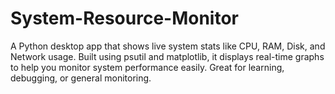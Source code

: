 # System-Resource-Monitor
A Python desktop app that shows live system stats like CPU, RAM, Disk, and Network usage. Built using psutil and matplotlib, it displays real-time graphs to help you monitor system performance easily. Great for learning, debugging, or general monitoring.
